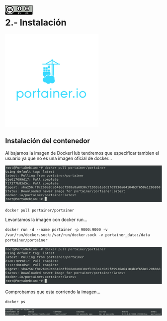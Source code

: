 <img src="/imagenes/MI-LICENCIA88x31.png" style="float: left; margin-right: 10px;" />

# 2.- Instalación
![logo portainer](/imagenes/portainer.png)
## Instalación del contenedor
Al bajarnos la imagen de DockerHub tendremos que especificar tambien el usuario ya que no es una imagen oficial de docker...

![pull de la imagen](/imagenes/poolDeLaImagen.png)

`docker pull portainer/portainer`

Levantamos la imagen con docker run...

`docker run -d --name portainer -p 9000:9000 -v /var/run/docker.sock:/var/run/docker.sock -v portainer_data:/data portainer/portainer`

![pull de la imagen](/imagenes/poolDeLaImagen.png)

Comprobamos que esta corriendo la imagen...

`docker ps`

![docker ps](/imagenes/dockerps.png)